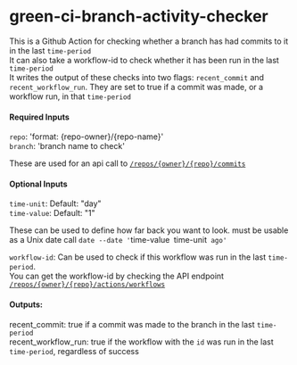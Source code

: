 # green-ci-branch-activity-checker

This is a Github Action for checking whether a branch has had commits to it in the last `time-period`  
It can also take a workflow-id to check whether it has been run in the last `time-period`  
It writes the output of these checks into two flags: `recent_commit` and `recent_workflow_run`. They are set to true if a commit was made, or a workflow run, in that `time-period`

#### Required Inputs
`repo`: 'format: {repo-owner}/{repo-name}'  
`branch`: 'branch name to check'  

These are used for an api call to [`/repos/{owner}/{repo}/commits`](https://docs.github.com/en/rest/commits/commits?apiVersion=2022-11-28#list-commits)

#### Optional Inputs
`time-unit`: Default: "day"  
`time-value`: Default: "1"  

These can be used to define how far back you want to look. must be usable as a Unix date call
`date --date '`time-value` `time-unit` ago'`

`workflow-id`: Can be used to check if this workflow was run in the last `time-period`.  
You can get the workflow-id by checking the API endpoint [`/repos/{owner}/{repo}/actions/workflows`](https://docs.github.com/en/rest/actions/workflows?apiVersion=2022-11-28#list-repository-workflows)

#### Outputs:
recent_commit: true if a commit was made to the branch in the last `time-period`  
recent_workflow_run: true if the workflow with the `id` was run in the last `time-period`, regardless of success